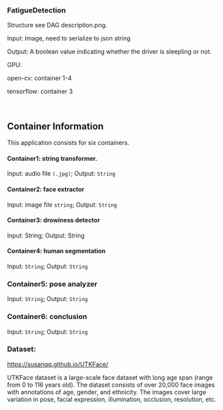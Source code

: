 ### FatigueDetection

Structure see DAG description.png.

Input: Image, need to serialize to json string

Output: A boolean value indicating whether the driver is sleepling or not.

GPU:

open-cv: container 1-4

tensorflow: container 3

<br/>

## Container Information
This application consists for six containers.

#### Container1: string transformer. 
Input: audio file `(.jpg)`; Output: `String`

#### Container2: face extractor
Input: image file  `string`; Output: `String` 

#### Container3: drowiness detector
Input: String; Output: String

#### Container4: human segmentation
Input: `String`; Output: `String`

### Container5: pose analyzer
Input: `String`; Output: `String`

### Container6: conclusion
Input: `String`; Output: `String`

### Dataset:

https://susanqq.github.io/UTKFace/

UTKFace dataset is a large-scale face dataset with long age span (range from 0 to 116 years old). The dataset consists of over 20,000 face images with annotations of age, gender, and ethnicity. The images cover large variation in pose, facial expression, illumination, occlusion, resolution, etc. 


